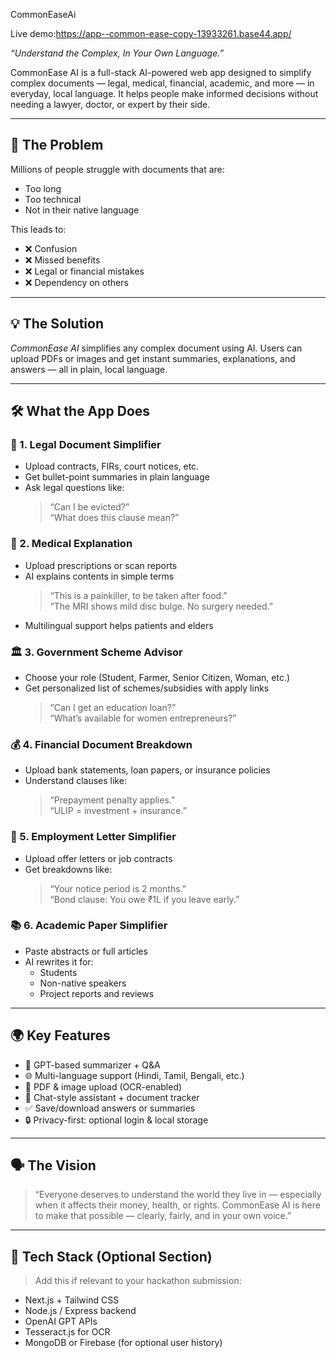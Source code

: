 CommonEaseAi

Live demo:https://app--common-ease-copy-13933261.base44.app/

*“Understand the Complex, In Your Own Language.”*

CommonEase AI is a full-stack AI-powered web app designed to simplify complex documents — legal, medical, financial, academic, and more — in everyday, local language. It helps people make informed decisions without needing a lawyer, doctor, or expert by their side.

---

## 🧩 The Problem

Millions of people struggle with documents that are:

- Too long  
- Too technical  
- Not in their native language  

This leads to:

- ❌ Confusion  
- ❌ Missed benefits  
- ❌ Legal or financial mistakes  
- ❌ Dependency on others  

---

## 💡 The Solution

*CommonEase AI* simplifies any complex document using AI. Users can upload PDFs or images and get instant summaries, explanations, and answers — all in plain, local language.

---

## 🛠 What the App Does

### 🧾 1. Legal Document Simplifier
- Upload contracts, FIRs, court notices, etc.  
- Get bullet-point summaries in plain language  
- Ask legal questions like:
  > “Can I be evicted?”  
  > “What does this clause mean?”

### 🏥 2. Medical Explanation
- Upload prescriptions or scan reports  
- AI explains contents in simple terms  
  > “This is a painkiller, to be taken after food.”  
  > “The MRI shows mild disc bulge. No surgery needed.”  
- Multilingual support helps patients and elders  

### 🏛 3. Government Scheme Advisor
- Choose your role (Student, Farmer, Senior Citizen, Woman, etc.)  
- Get personalized list of schemes/subsidies with apply links  
  > “Can I get an education loan?”  
  > “What’s available for women entrepreneurs?”

### 💰 4. Financial Document Breakdown
- Upload bank statements, loan papers, or insurance policies  
- Understand clauses like:  
  > “Prepayment penalty applies.”  
  > “ULIP = investment + insurance.”

### 💼 5. Employment Letter Simplifier
- Upload offer letters or job contracts  
- Get breakdowns like:  
  > “Your notice period is 2 months.”  
  > “Bond clause: You owe ₹1L if you leave early.”

### 📚 6. Academic Paper Simplifier
- Paste abstracts or full articles  
- AI rewrites it for:  
  - Students  
  - Non-native speakers  
  - Project reports and reviews  

---

## 🌍 Key Features

- 🧠 GPT-based summarizer + Q&A  
- 🌐 Multi-language support (Hindi, Tamil, Bengali, etc.)  
- 📄 PDF & image upload (OCR-enabled)  
- 🤖 Chat-style assistant + document tracker  
- ✅ Save/download answers or summaries  
- 🔒 Privacy-first: optional login & local storage  

---

## 🗣 The Vision

> “Everyone deserves to understand the world they live in — especially when it affects their money, health, or rights. CommonEase AI is here to make that possible — clearly, fairly, and in your own voice.”  

---

## 🚀 Tech Stack (Optional Section)
> Add this if relevant to your hackathon submission:
- Next.js + Tailwind CSS
- Node.js / Express backend
- OpenAI GPT APIs
- Tesseract.js for OCR
- MongoDB or Firebase (for optional user history)
